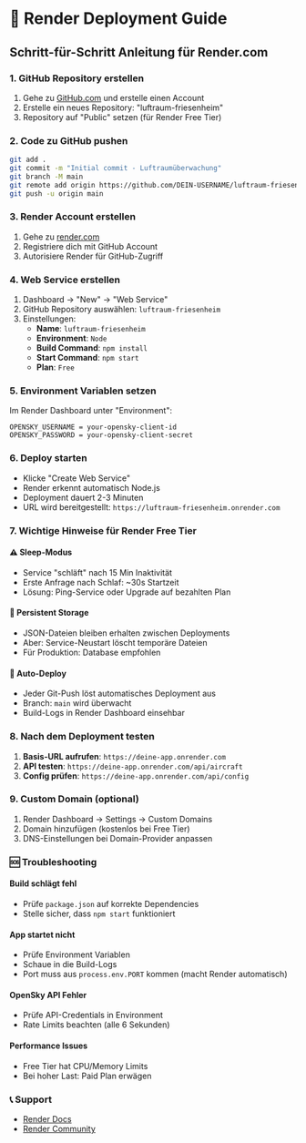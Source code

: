 # 🚀 Render Deployment Guide

## Schritt-für-Schritt Anleitung für Render.com

### 1. GitHub Repository erstellen
1. Gehe zu [GitHub.com](https://github.com) und erstelle einen Account
2. Erstelle ein neues Repository: "luftraum-friesenheim"
3. Repository auf "Public" setzen (für Render Free Tier)

### 2. Code zu GitHub pushen
```bash
git add .
git commit -m "Initial commit - Luftraumüberwachung"
git branch -M main
git remote add origin https://github.com/DEIN-USERNAME/luftraum-friesenheim.git
git push -u origin main
```

### 3. Render Account erstellen
1. Gehe zu [render.com](https://render.com)
2. Registriere dich mit GitHub Account
3. Autorisiere Render für GitHub-Zugriff

### 4. Web Service erstellen
1. Dashboard → "New" → "Web Service"
2. GitHub Repository auswählen: `luftraum-friesenheim`
3. Einstellungen:
   - **Name**: `luftraum-friesenheim`
   - **Environment**: `Node`
   - **Build Command**: `npm install`
   - **Start Command**: `npm start`
   - **Plan**: `Free`

### 5. Environment Variablen setzen
Im Render Dashboard unter "Environment":

```
OPENSKY_USERNAME = your-opensky-client-id
OPENSKY_PASSWORD = your-opensky-client-secret
```

### 6. Deploy starten
- Klicke "Create Web Service"
- Render erkennt automatisch Node.js
- Deployment dauert 2-3 Minuten
- URL wird bereitgestellt: `https://luftraum-friesenheim.onrender.com`

### 7. Wichtige Hinweise für Render Free Tier

#### ⚠️ Sleep-Modus
- Service "schläft" nach 15 Min Inaktivität
- Erste Anfrage nach Schlaf: ~30s Startzeit
- Lösung: Ping-Service oder Upgrade auf bezahlten Plan

#### 💾 Persistent Storage
- JSON-Dateien bleiben erhalten zwischen Deployments
- Aber: Service-Neustart löscht temporäre Dateien
- Für Produktion: Database empfohlen

#### 🔄 Auto-Deploy
- Jeder Git-Push löst automatisches Deployment aus
- Branch: `main` wird überwacht
- Build-Logs in Render Dashboard einsehbar

### 8. Nach dem Deployment testen

1. **Basis-URL aufrufen**: `https://deine-app.onrender.com`
2. **API testen**: `https://deine-app.onrender.com/api/aircraft`
3. **Config prüfen**: `https://deine-app.onrender.com/api/config`

### 9. Custom Domain (optional)
1. Render Dashboard → Settings → Custom Domains
2. Domain hinzufügen (kostenlos bei Free Tier)
3. DNS-Einstellungen bei Domain-Provider anpassen

### 🆘 Troubleshooting

#### Build schlägt fehl
- Prüfe `package.json` auf korrekte Dependencies
- Stelle sicher, dass `npm start` funktioniert

#### App startet nicht
- Prüfe Environment Variablen
- Schaue in die Build-Logs
- Port muss aus `process.env.PORT` kommen (macht Render automatisch)

#### OpenSky API Fehler
- Prüfe API-Credentials in Environment
- Rate Limits beachten (alle 6 Sekunden)

#### Performance Issues
- Free Tier hat CPU/Memory Limits
- Bei hoher Last: Paid Plan erwägen

### 📞 Support
- [Render Docs](https://render.com/docs)
- [Render Community](https://community.render.com)

